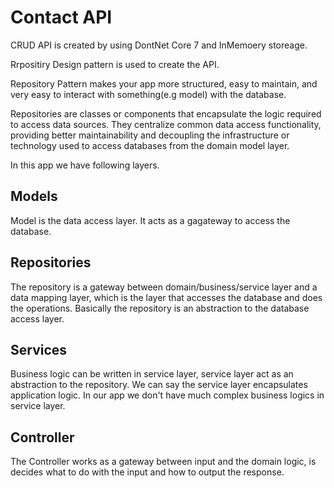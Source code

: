 # Contact API

CRUD API is created by using DontNet Core 7 and InMemoery storeage.

Rrpositiry Design pattern is used to create the API.

Repository Pattern makes your app more structured, easy to maintain, and very easy to interact with something(e.g model) with the database.

Repositories are classes or components that encapsulate the logic required to access data sources. They centralize common data access functionality, providing better maintainability and decoupling the infrastructure or technology used to access databases from the domain model layer.

In this app we have following layers.

## Models
Model is the data access layer. It acts as a gagateway to access the database.

## Repositories
The repository is a gateway between domain/business/service layer and a data mapping layer, which is the layer that accesses the database and does the operations. Basically the repository is an abstraction to the database access layer.

## Services
 Business logic can be written in service layer, service layer act as an abstraction to the repository. We can say the service layer encapsulates application logic. In our app we don't have much complex business logics in service layer.

## Controller
The Controller works as a gateway between input and the domain logic, is decides what to do with the input and how to output the response.




